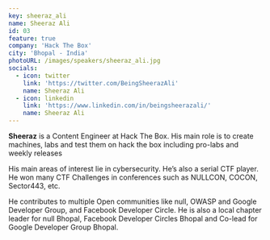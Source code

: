 ```yaml
---
key: sheeraz_ali
name: Sheeraz Ali
id: 03
feature: true
company: 'Hack The Box'
city: 'Bhopal - India'
photoURL: /images/speakers/sheeraz_ali.jpg
socials:
  - icon: twitter
    link: 'https://twitter.com/BeingSheerazAli'
    name: Sheeraz Ali
  - icon: linkedin
    link: 'https://www.linkedin.com/in/beingsheerazali/'
    name: Sheeraz Ali
---
```

**Sheeraz** is a Content Engineer at Hack The Box. His main role is to create machines, labs and test them on hack the box including pro-labs and weekly releases

His main areas of interest lie in cybersecurity. He’s also a serial CTF player. He won many CTF Challenges in conferences such as NULLCON, COCON, Sector443, etc.

He contributes to multiple Open communities like null, OWASP and Google Developer Group, and Facebook Developer Circle. He is also a local chapter leader for null Bhopal, Facebook Developer Circles Bhopal and Co-lead for Google Developer Group Bhopal.
